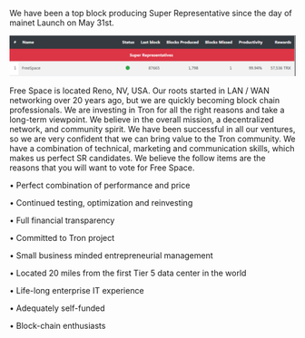 We have been a top block producing Super Representative since the day of mainet Launch on May 31st.

![](https://github.com/Pythagoras51213/tronsr-template/blob/master/Blocks.png?raw=true)

Free Space is located Reno, NV, USA. Our roots started in LAN / WAN networking over 20 years ago, but we are quickly becoming block
chain professionals. We are investing in Tron for all the right reasons and take a long-term viewpoint. We believe in the overall mission, a decentralized network, and community spirit. We have been successful in all our ventures, so we are very confident that we can bring value to the Tron community. We have a combination of technical, marketing and communication skills, which makes us perfect SR candidates. We believe the follow items are the reasons that you will want to vote for Free Space.

• Perfect combination of performance and price

• Continued testing, optimization and reinvesting

• Full financial transparency

• Committed to Tron project

• Small business minded entrepreneurial management

• Located 20 miles from the first Tier 5 data center in the world

• Life-long enterprise IT experience

• Adequately self-funded

• Block-chain enthusiasts

